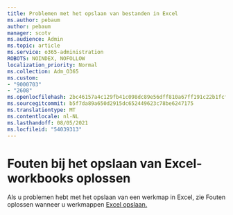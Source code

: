 ```yaml
---
title: Problemen met het opslaan van bestanden in Excel
ms.author: pebaum
author: pebaum
manager: scotv
ms.audience: Admin
ms.topic: article
ms.service: o365-administration
ROBOTS: NOINDEX, NOFOLLOW
localization_priority: Normal
ms.collection: Adm_O365
ms.custom:
- "9000703"
- "2608"
ms.openlocfilehash: 2bc46157a4c129fb41c098dc89e56dff810a67ff191c22b1fcfad045077d4519
ms.sourcegitcommit: b5f7da89a650d2915dc652449623c78be6247175
ms.translationtype: MT
ms.contentlocale: nl-NL
ms.lasthandoff: 08/05/2021
ms.locfileid: "54039313"
---
```

# <a name="how-to-troubleshoot-errors-when-you-save-excel-workbooks"></a>Fouten bij het opslaan van Excel-workbooks oplossen

Als u problemen hebt met het opslaan van een werkmap in Excel, zie Fouten oplossen wanneer u werkmappen [Excel opslaan.](https://docs.microsoft.com/office/troubleshoot/excel/issue-when-save-excel-workbooks)
